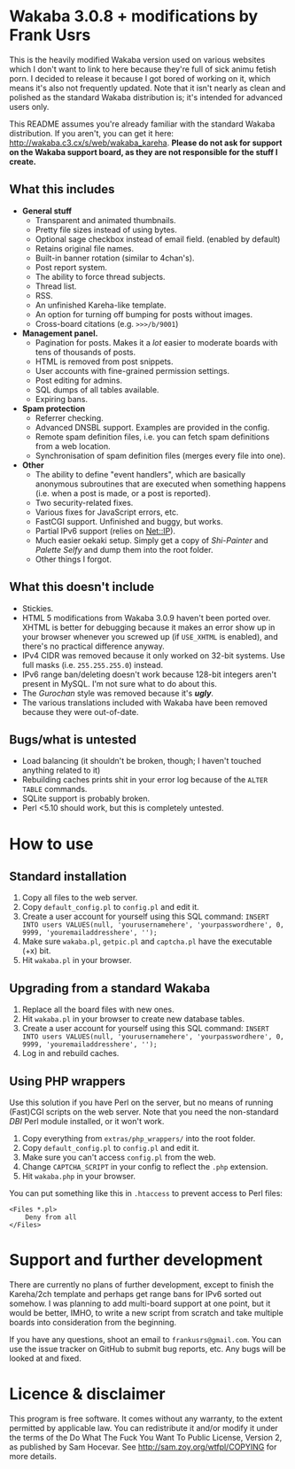 Wakaba 3.0.8 + modifications by Frank Usrs
==========================================

This is the heavily modified Wakaba version used on various websites which
I don't want to link to here because they're full of sick animu fetish
porn. I decided to release it because I got bored of working on it, which
means it's also not frequently updated. Note that it isn't nearly as clean
and polished as the standard Wakaba distribution is; it's intended for
advanced users only.

This README assumes you're already familiar with the standard Wakaba
distribution. If you aren't, you can get it here:
http://wakaba.c3.cx/s/web/wakaba_kareha. **Please do not ask for support on
the Wakaba support board, as they are not responsible for the stuff I
create.**

What this includes
------------------

* **General stuff**
    * Transparent and animated thumbnails.
    * Pretty file sizes instead of using bytes.
    * Optional sage checkbox instead of email field. (enabled by default)
    * Retains original file names.
    * Built-in banner rotation (similar to 4chan's).
    * Post report system.
    * The ability to force thread subjects.
    * Thread list.
    * RSS.
    * An unfinished Kareha-like template.
    * An option for turning off bumping for posts without images.
    * Cross-board citations (e.g. `>>>/b/9001`)
* **Management panel.**
    * Pagination for posts. Makes it a *lot* easier to moderate boards with
      tens of thousands of posts.
    * HTML is removed from post snippets.
    * User accounts with fine-grained permission settings.
    * Post editing for admins.
    * SQL dumps of all tables available.
	* Expiring bans.
* **Spam protection**
    * Referrer checking.
    * Advanced DNSBL support. Examples are provided in the config.
    * Remote spam definition files, i.e. you can fetch spam definitions
      from a web location.
    * Synchronisation of spam definition files (merges every file into
      one).
* **Other**
    * The ability to define "event handlers", which are basically anonymous
      subroutines that are executed when something happens (i.e. when a
	  post is made, or a post is reported).
    * Two security-related fixes.
    * Various fixes for JavaScript errors, etc.
    * FastCGI support. Unfinished and buggy, but works.
    * Partial IPv6 support (relies on
      [Net::IP](http://search.cpan.org/~manu/Net-IP/IP.pm)).
    * Much easier oekaki setup. Simply get a copy of *Shi-Painter* and
      *Palette Selfy* and dump them into the root folder.
    * Other things I forgot.

What this doesn't include
-------------------------

* Stickies.
* HTML 5 modifications from Wakaba 3.0.9 haven't been ported over. XHTML is
  better for debugging because it makes an error show up in your browser
  whenever you screwed up (if `USE_XHTML` is enabled), and there's no
  practical difference anyway.
* IPv4 CIDR was removed because it only worked on 32-bit systems. Use full
  masks (i.e. `255.255.255.0`) instead.
* IPv6 range ban/deleting doesn't work because 128-bit integers aren't
  present in MySQL. I'm not sure what to do about this.
* The *Gurochan* style was removed because it's ***ugly***.
* The various translations included with Wakaba have been removed because
  they were out-of-date.

Bugs/what is untested
---------------------

* Load balancing (it shouldn't be broken, though; I haven't touched
  anything related to it)
* Rebuilding caches prints shit in your error log because of the `ALTER
  TABLE` commands.
* SQLite support is probably broken.
* Perl <5.10 should work, but this is completely untested.

How to use
==========

Standard installation
---------------------

1. Copy all files to the web server.
2. Copy `default_config.pl` to `config.pl` and edit it.
3. Create a user account for yourself using this SQL command: `INSERT INTO
   users VALUES(null, 'yourusernamehere', 'yourpasswordhere', 0, 9999,
   'youremailaddresshere', '');`
4. Make sure `wakaba.pl`, `getpic.pl` and `captcha.pl` have the executable
   (+x) bit.
5. Hit `wakaba.pl` in your browser.

Upgrading from a standard Wakaba
--------------------------------

1. Replace all the board files with new ones.
2. Hit `wakaba.pl` in your browser to create new database tables.
3. Create a user account for yourself using this SQL command: `INSERT INTO
   users VALUES(null, 'yourusernamehere', 'yourpasswordhere', 0, 9999,
   'youremailaddresshere', '');`
4. Log in and rebuild caches.

Using PHP wrappers
------------------

Use this solution if you have Perl on the server, but no means of running
(Fast)CGI scripts on the web server. Note that you need the non-standard
*DBI* Perl module installed, or it won't work.

1. Copy everything from `extras/php_wrappers/` into the root folder.
2. Copy `default_config.pl` to `config.pl` and edit it.
3. Make sure you can't access `config.pl` from the web.
4. Change `CAPTCHA_SCRIPT` in your config to reflect the `.php` extension.
5. Hit `wakaba.php` in your browser.

You can put something like this in `.htaccess` to prevent access to Perl
files:

    <Files *.pl>
        Deny from all
    </Files>

Support and further development
===============================

There are currently no plans of further development, except to finish the
Kareha/2ch template and perhaps get range bans for IPv6 sorted out somehow.
I was planning to add multi-board support at one point, but it would be
better, IMHO, to write a new script from scratch and take multiple boards
into consideration from the beginning.

If you have any questions, shoot an email to `frankusrs@gmail.com`. You can
use the issue tracker on GitHub to submit bug reports, etc. Any bugs will
be looked at and fixed.

Licence & disclaimer
====================

This program is free software. It comes without any warranty, to
the extent permitted by applicable law. You can redistribute it
and/or modify it under the terms of the Do What The Fuck You Want
To Public License, Version 2, as published by Sam Hocevar. See
http://sam.zoy.org/wtfpl/COPYING for more details.

